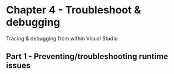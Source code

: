 ﻿# Chapter 4 - Troubleshoot & debugging

Tracing & debugging from within Visual Studio

## Part 1 - Preventing/troubleshooting runtime issues

